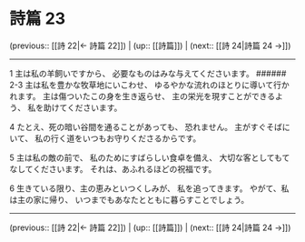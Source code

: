 # 詩篇 23

(previous:: [[詩 22|← 詩篇 22]]) | (up:: [[詩篇]]) | (next:: [[詩 24|詩篇 24 →]])

***


1 主は私の羊飼いですから、 必要なものはみな与えてくださいます。 ###### 2-3 主は私を豊かな牧草地にいこわせ、 ゆるやかな流れのほとりに導いて行かれます。 主は傷ついたこの身を生き返らせ、 主の栄光を現すことができるよう、 私を助けてくださいます。 

4 たとえ、死の暗い谷間を通ることがあっても、 恐れません。 主がすぐそばにいて、 私の行く道をいつもお守りくださるからです。 

5 主は私の敵の前で、 私のためにすばらしい食卓を備え、 大切な客としてもてなしてくださいます。 それは、あふれるほどの祝福です。 

6 生きている限り、主の恵みといつくしみが、 私を追ってきます。 やがて、私は主の家に帰り、 いつまでもあなたとともに暮らすことでしょう。

***

(previous:: [[詩 22|← 詩篇 22]]) | (up:: [[詩篇]]) | (next:: [[詩 24|詩篇 24 →]])
